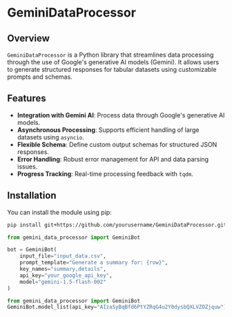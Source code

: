 # GeminiDataProcessor

## Overview

`GeminiDataProcessor` is a Python library that streamlines data processing through the use of Google's generative AI models (Gemini). It allows users to generate structured responses for tabular datasets using customizable prompts and schemas.

## Features

- **Integration with Gemini AI**: Process data through Google's generative AI models.
- **Asynchronous Processing**: Supports efficient handling of large datasets using `asyncio`.
- **Flexible Schema**: Define custom output schemas for structured JSON responses.
- **Error Handling**: Robust error management for API and data parsing issues.
- **Progress Tracking**: Real-time processing feedback with `tqdm`.

## Installation

You can install the module using pip:

```bash
pip install git+https://github.com/yourusername/GeminiDataProcessor.git
```

```python
from gemini_data_processor import GeminiBot

bot = GeminiBot(
    input_file="input_data.csv",
    prompt_template="Generate a summary for: {row}",
    key_names="summary,details",
    api_key="your_google_api_key",
    model="gemini-1.5-flash-002"
)
```
```python
from gemini_data_processor import GeminiBot
GeminiBot.model_list(api_key="AIzaSyBqBfd6PtYZRqG4u2Y0dysbQXLVZOZjquw")
```